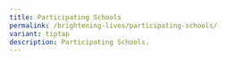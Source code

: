 ```yaml
---
title: Participating Schools
permalink: /brightening-lives/participating-schools/
variant: tiptap
description: Participating Schools.
---
```

